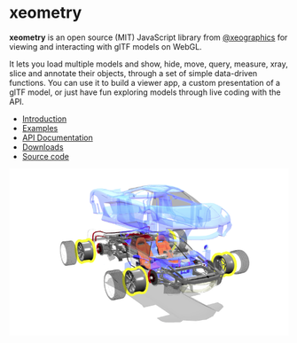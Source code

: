 # xeometry

**xeometry** is an open source \(MIT\) JavaScript library from [@xeographics](https://twitter.com/xeographics) for viewing and interacting with glTF models on WebGL. 

It lets you load multiple models and show, hide, move, query, measure, xray, slice and annotate their objects, through a set of simple data-driven functions. You can use it to build a viewer app, a custom presentation of a glTF model, or just have fun exploring models through live coding with the API.

* [Introduction](introduction.html)
* [Examples](http://xeolabs.com/xeometry/examples)
* [API Documentation](http://xeolabs.com/xeometry/docs)
* [Downloads](https://github.com/xeolabs/xeometry/releases)
* [Source code](https://github.com/xeolabs/xeometry)

![](/assets/car.png)

